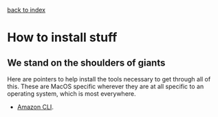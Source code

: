 ---
---
[back to index](index)
# How to install stuff
## We stand on the shoulders of giants

Here are pointers to help install the tools necessary to get through
all of this.  These are MacOS specific wherever they are at all specific
to an operating system, which is most everywhere.

* [Amazon CLI](http://docs.aws.amazon.com/cli/latest/userguide/cli-chap-welcome.html).
